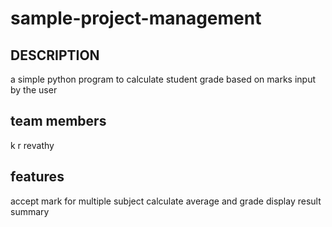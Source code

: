 # sample-project-management
## DESCRIPTION
a simple python program to calculate student grade based on marks input by the user
## team members
k r revathy
## features
accept mark for multiple subject
calculate average and grade
display result summary

